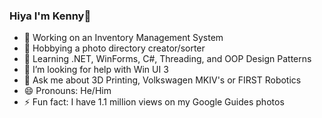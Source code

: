 ### Hiya I'm Kenny👋

- 🔭 Working on an Inventory Management System
- 📸 Hobbying a photo directory creator/sorter
- 🌱 Learning .NET, WinForms, C#, Threading, and OOP Design Patterns
- 🤔 I’m looking for help with Win UI 3
- 💬 Ask me about 3D Printing, Volkswagen MKIV's or FIRST Robotics
- 😄 Pronouns: He/Him
- ⚡ Fun fact: I have 1.1 million views on my Google Guides photos
